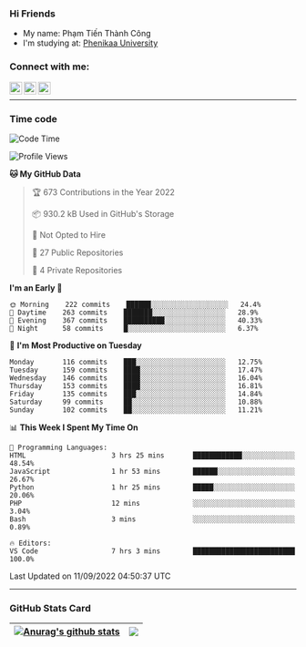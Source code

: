 ### Hi Friends

- My name: Phạm Tiến Thành Công
- I'm studying at: [Phenikaa University]


### Connect with me:
[<img align="left" alt="PhamTienThanhCong | Facebook" width="22px" src="https://upload.wikimedia.org/wikipedia/commons/thumb/1/16/Facebook-icon-1.png/640px-Facebook-icon-1.png" />][facebook]
[<img align="left" alt="PhamTienThanhCong | Zalo" width="22px" src="https://www.anphatpc.com.vn/template/anphat_2020v2/images/icon-zalo.jpg" />][zalo]
[<img align="left" alt="PhamTienThanhCong | LinkedIn" width="22px" src="https://cdn3.iconfinder.com/data/icons/inficons/512/linkedin.png" />][linkedin]

<br />

---

### Time code

<!--START_SECTION:waka-->
![Code Time](http://img.shields.io/badge/Code%20Time-547%20hrs%2034%20mins-blue)

![Profile Views](http://img.shields.io/badge/Profile%20Views-0-blue)

**🐱 My GitHub Data** 

> 🏆 673 Contributions in the Year 2022
 > 
> 📦 930.2 kB Used in GitHub's Storage 
 > 
> 🚫 Not Opted to Hire
 > 
> 📜 27 Public Repositories 
 > 
> 🔑 4 Private Repositories  
 > 
**I'm an Early 🐤** 

```text
🌞 Morning    222 commits    ██████░░░░░░░░░░░░░░░░░░░   24.4% 
🌆 Daytime    263 commits    ███████░░░░░░░░░░░░░░░░░░   28.9% 
🌃 Evening    367 commits    ██████████░░░░░░░░░░░░░░░   40.33% 
🌙 Night      58 commits     █░░░░░░░░░░░░░░░░░░░░░░░░   6.37%

```
📅 **I'm Most Productive on Tuesday** 

```text
Monday       116 commits    ███░░░░░░░░░░░░░░░░░░░░░░   12.75% 
Tuesday      159 commits    ████░░░░░░░░░░░░░░░░░░░░░   17.47% 
Wednesday    146 commits    ████░░░░░░░░░░░░░░░░░░░░░   16.04% 
Thursday     153 commits    ████░░░░░░░░░░░░░░░░░░░░░   16.81% 
Friday       135 commits    ███░░░░░░░░░░░░░░░░░░░░░░   14.84% 
Saturday     99 commits     ██░░░░░░░░░░░░░░░░░░░░░░░   10.88% 
Sunday       102 commits    ██░░░░░░░░░░░░░░░░░░░░░░░   11.21%

```


📊 **This Week I Spent My Time On** 

```text
💬 Programming Languages: 
HTML                     3 hrs 25 mins       ████████████░░░░░░░░░░░░░   48.54% 
JavaScript               1 hr 53 mins        ██████░░░░░░░░░░░░░░░░░░░   26.67% 
Python                   1 hr 25 mins        █████░░░░░░░░░░░░░░░░░░░░   20.06% 
PHP                      12 mins             ░░░░░░░░░░░░░░░░░░░░░░░░░   3.04% 
Bash                     3 mins              ░░░░░░░░░░░░░░░░░░░░░░░░░   0.89%

🔥 Editors: 
VS Code                  7 hrs 3 mins        █████████████████████████   100.0%

```


 Last Updated on 11/09/2022 04:50:37 UTC
<!--END_SECTION:waka-->

---

### GitHub Stats Card

| <a href="https://github.com/phamtienthanhcong"><img align="center" src="https://github-readme-stats.vercel.app/api?username=PhamTienThanhCong&show_icons=true&include_all_commits=true&theme=buefy&hide_border=true&theme=ocean_dark" alt="Anurag's github stats" /></a> | <a href="https://github.com/phamtienthanhcong"><img align="center" src="https://github-readme-stats.vercel.app/api/top-langs/?username=PhamTienThanhCong&layout=compact&theme=buefy&hide_border=true&theme=ocean_dark" /></a> |
| ------------- | ------------- |

[Phenikaa University]: https://phenikaa-uni.edu.vn/vi
[facebook]: https://www.facebook.com/phamtienthanhcong
[linkedin]: https://linkedin.com/in/phamtienthanhcong
[zalo]: https://zalo.me/0396396332
[tiktok]: https://www.tiktok.com/@phamtienthanhcong
[web]: https://github.com/PhamTienThanhCong/web_dev
[min project]: https://github.com/PhamTienThanhCong/Project-Of-Web
[c and cpp]: https://github.com/PhamTienThanhCong/Code_C_and_Cpro
[python]: https://github.com/PhamTienThanhCong/Python_beginer
